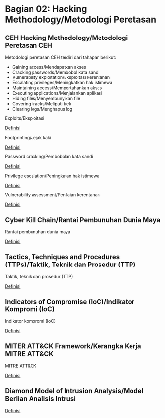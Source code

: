# Bagian 02: Hacking Methodology/Metodologi Peretasan

## CEH Hacking Methodology/Metodologi Peretasan CEH

Metodologi peretasan CEH terdiri dari tahapan berikut:

- Gaining access/Mendapatkan akses
- Cracking passwords/Membobol kata sandi
- Vulnerability exploitation/Eksploitasi kerentanan
- Escalating privileges/Meningkatkan hak istimewa
- Maintaining access/Mempertahankan akses
- Executing applications/Menjalankan aplikasi
- Hiding files/Menyembunyikan file
- Covering tracks/Meliputi trek
- Clearing logs/Menghapus log

Exploits/Eksploitasi

[Definisi](../definitions/definitions_E.md#expliot)

Footprinting/Jejak kaki

[Definisi](../definitions/definitions_F.md#footprinting)

Password cracking/Pembobolan kata sandi

[Definisi](../definitions/definitions_P.md#password-cracking)

Privilege escalation/Peningkatan hak istimewa

[Definisi](../definitions/definitions_P.md#privilege-escalation)

Vulnerability assessment/Penilaian kerentanan

[Definisi](../definitions/definitions_V.md#vulnerability-assessment)

## Cyber ​​Kill Chain/Rantai Pembunuhan Dunia Maya

Rantai pembunuhan dunia maya

[Definisi](../definitions/definitions_C.md#cyber-kill-chain)

## Tactics, Techniques and Procedures (TTPs)/Taktik, Teknik dan Prosedur (TTP)

Taktik, teknik dan prosedur (TTP)

[Definisi](../definitions/definitions_T.md#tactics-techniques-and-procedures)

## Indicators of Compromise (IoC)/Indikator Kompromi (IoC)

Indikator kompromi (IoC)

[Definisi](../definitions/definitions_I.md#indikator-kompromi)

## MITER ATT&CK Framework/Kerangka Kerja MITRE ATT&CK

MITRE ATT&CK

[Definisi](../definitions/definitions_M.md#mitre-attck-framework)

## Diamond Model of Intrusion Analysis/Model Berlian Analisis Intrusi

[Definisi](../definitions/definitions_D.md#diamond-model-of-intrusion-lysis)
